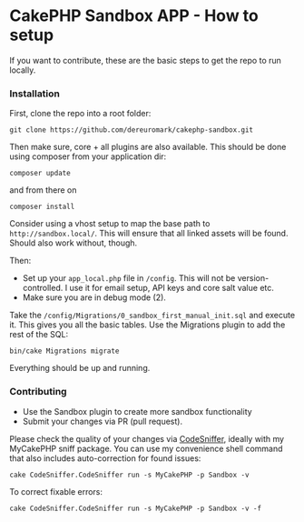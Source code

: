 # CakePHP Sandbox APP - How to setup

If you want to contribute, these are the basic steps to get the repo to run locally.

### Installation

First, clone the repo into a root folder:

	git clone https://github.com/dereuromark/cakephp-sandbox.git

Then make sure, core + all plugins are also available.
This should be done using composer from your application dir:

	composer update

and from there on

	composer install

Consider using a vhost setup to map the base path to `http://sandbox.local/`.
This will ensure that all linked assets will be found. Should also work without, though.

Then:

* Set up your `app_local.php` file in `/config`.
This will not be version-controlled. I use it for email setup, API keys and core salt value etc.
* Make sure you are in debug mode (2).

Take the `/config/Migrations/0_sandbox_first_manual_init.sql` and execute it.
This gives you all the basic tables.
Use the Migrations plugin to add the rest of the SQL:
```
bin/cake Migrations migrate
```

Everything should be up and running.

### Contributing

* Use the Sandbox plugin to create more sandbox functionality
* Submit your changes via PR (pull request).

Please check the quality of your changes via [CodeSniffer](https://github.com/dereuromark/cakephp-codesniffer),
ideally with my MyCakePHP sniff package. You can use my convenience shell command that
also includes auto-correction for found issues:

	cake CodeSniffer.CodeSniffer run -s MyCakePHP -p Sandbox -v

To correct fixable errors:

	cake CodeSniffer.CodeSniffer run -s MyCakePHP -p Sandbox -v -f